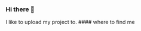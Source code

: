 ### Hi there 👋

<!--
**Jessrabago/Jessrabago** is a ✨ _special_ ✨ repository because its `README.md` (this file) appears on your GitHub profile.--!>

I like to upload my project to.


#### where to find me
